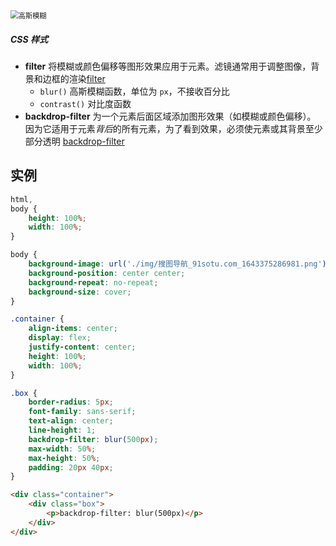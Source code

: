 <img src="https://sbr-1314368469.cos.ap-guangzhou.myqcloud.com/Images/202301062157542.gif" alt="高斯模糊" style="zoom:80%;" />

##### CSS 样式

-   **filter** 将模糊或颜色偏移等图形效果应用于元素。滤镜通常用于调整图像，背景和边框的渲染[filter](https://developer.mozilla.org/zh-CN/docs/Web/CSS/filter)
    -   `blur()` 高斯模糊函数，单位为 `px`，不接收百分比
    -   `contrast()` 对比度函数
-   **backdrop-filter** 为一个元素后面区域添加图形效果（如模糊或颜色偏移）。 因为它适用于元素*背后*的所有元素，为了看到效果，必须使元素或其背景至少部分透明 [backdrop-filter](https://developer.mozilla.org/zh-CN/docs/Web/CSS/backdrop-filter)

## 实例

```CSS
html,
body {
    height: 100%;
    width: 100%;
}

body {
    background-image: url('./img/搜图导航_91sotu.com_1643375286981.png');
    background-position: center center;
    background-repeat: no-repeat;
    background-size: cover;
}

.container {
    align-items: center;
    display: flex;
    justify-content: center;
    height: 100%;
    width: 100%;
}

.box {
    border-radius: 5px;
    font-family: sans-serif;
    text-align: center;
    line-height: 1;
    backdrop-filter: blur(500px);
    max-width: 50%;
    max-height: 50%;
    padding: 20px 40px;
}
```

```html
<div class="container">
    <div class="box">
        <p>backdrop-filter: blur(500px)</p>
    </div>
</div>
```
